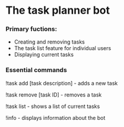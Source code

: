 #  The task planner bot

### Primary fuctions:
- Creating and removing tasks
- The task list feature for individual users
- Displaying current tasks

### Essential commands

!task add [task description] - adds a new task

!task remove [task ID] - removes a task

!task list - shows a list of current tasks

!info - displays information about the bot